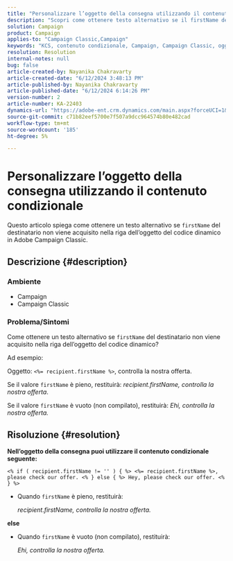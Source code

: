 ```yaml
---
title: "Personalizzare l’oggetto della consegna utilizzando il contenuto condizionale"
description: "Scopri come ottenere testo alternativo se il firstName del destinatario non viene acquisito nella riga dell’oggetto del codice dinamico in Campaign Classic."
solution: Campaign
product: Campaign
applies-to: "Campaign Classic,Campaign"
keywords: "KCS, contenuto condizionale, Campaign, Campaign Classic, oggetto della consegna"
resolution: Resolution
internal-notes: null
bug: false
article-created-by: Nayanika Chakravarty
article-created-date: "6/12/2024 3:48:13 PM"
article-published-by: Nayanika Chakravarty
article-published-date: "6/12/2024 6:14:26 PM"
version-number: 2
article-number: KA-22403
dynamics-url: "https://adobe-ent.crm.dynamics.com/main.aspx?forceUCI=1&pagetype=entityrecord&etn=knowledgearticle&id=e17b0929-d328-ef11-840b-0022480a40c2"
source-git-commit: c71b82eef5700e7f507a9dcc964574b80e482cad
workflow-type: tm+mt
source-wordcount: '185'
ht-degree: 5%

---
```


# Personalizzare l’oggetto della consegna utilizzando il contenuto condizionale


Questo articolo spiega come ottenere un testo alternativo se `firstName` del destinatario non viene acquisito nella riga dell’oggetto del codice dinamico in Adobe Campaign Classic.

## Descrizione {#description}


### <b>Ambiente</b>

- Campaign
- Campaign Classic


### <b>Problema/Sintomi</b>

Come ottenere un testo alternativo se `firstName` del destinatario non viene acquisito nella riga dell’oggetto del codice dinamico?

Ad esempio:

Oggetto: `<%= recipient.firstName %>`, controlla la nostra offerta.

Se il valore `firstName` è pieno, restituirà: *recipient.firstName, controlla la nostra offerta*.

Se il valore `firstName` è vuoto (non compilato), restituirà: *Ehi, controlla la nostra offerta.*




## Risoluzione {#resolution}


<b>Nell’oggetto della consegna puoi utilizzare il contenuto condizionale seguente:</b>

`<% if ( recipient.firstName != '' ) { %> <%= recipient.firstName %>, please check our offer. <% } else { %> Hey, please check our offer. <% } %>`

- Quando `firstName` è pieno, restituirà:

  *recipient.firstName, controlla la nostra offerta.*


<b>else</b>

- Quando `firstName` è vuoto (non compilato), restituirà:

  *Ehi, controlla la nostra offerta.*

